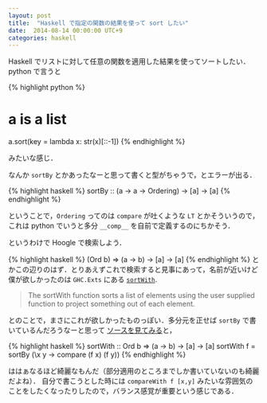 ```yaml
---
layout: post
title:  "Haskell で指定の関数の結果を使って sort したい"
date:  2014-08-14 00:00:00 UTC+9
categories: haskell
---
```


Haskell でリストに対して任意の関数を適用した結果を使ってソートしたい．python で言うと

{% highlight python %}
# a is a list
a.sort(key = lambda x: str(x)[::-1])
{% endhighlight %}

みたいな感じ．

なんか `sortBy` とかあったなーと思って書くと型がちゃうで，とエラーが出る．

{% highlight haskell %}
sortBy :: (a -> a -> Ordering) -> [a] -> [a]
{% endhighlight %}

ということで，`Ordering` ってのは `compare` が吐くような `LT` とかそういうので，これは python でいうと多分 `__comp__` を自前で定義するのにちかそう．

というわけで Hoogle で検索しよう．

{% highlight haskell %}
(Ord b) => (a -> b) -> [a] -> [a]
{% endhighlight %}
とかこの辺りのはず．とりあえずこれで検索すると見事にあって，名前が近いけど僕が欲しかったのは `GHC.Exts` にある
[`sortWith`](http://hackage.haskell.org/package/base-4.7.0.1/docs/GHC-Exts.html#v:sortWith).

> The sortWith function sorts a list of elements using the user supplied function to project something out of each element.

とのことで，まさにこれが欲しかったものっぽい．多分元を正せば `sortBy` で書いているんだろうなーと思って
[ソースを見てみる](http://hackage.haskell.org/package/base-4.7.0.1/docs/src/GHC-Exts.html#sortWith)と，

{% highlight haskell %}
sortWith :: Ord b => (a -> b) -> [a] -> [a]
sortWith f = sortBy (\x y -> compare (f x) (f y))
{% endhighlight %}

ははぁなるほど綺麗なもんだ（部分適用のところまでしか書いていないのも綺麗だよね）．
自分で書こうとした時には `compareWith f [x,y]` みたいな雰囲気のことをしたくなったりしたので，バランス感覚が重要という感じである．
